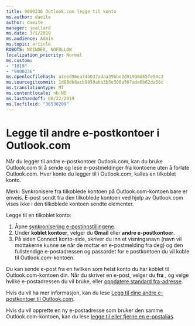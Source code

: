 ```yaml
---
title: 9000236 Outlook.com legge til konto
ms.author: daeite
author: daeite
manager: joallard
ms.date: 3/1/2019
ms.audience: Admin
ms.topic: article
ROBOTS: NOINDEX, NOFOLLOW
localization_priority: Normal
ms.custom:
- "1819"
- "9000236"
ms.openlocfilehash: a7eed96ea74b037adaa39bbe2d91936d65fe54c3
ms.sourcegitcommit: 1d98db8acb9959aba3b5e308a567ade6b62da56c
ms.translationtype: MT
ms.contentlocale: nb-NO
ms.lasthandoff: 08/22/2019
ms.locfileid: "36538209"
---
```

# <a name="add-your-other-email-accounts-to-outlookcom"></a>Legge til andre e-postkontoer i Outlook.com

Når du legger til andre e-postkontoer Outlook.com, kan du bruke Outlook.com til å sende og lese e-postmeldinger fra kontoene uten å forlate Outlook.com. Hver konto du legger til i Outlook.com, kalles en tilkoblet konto.

Merk: Synkronisere fra tilkoblede kontoen på Outlook.com-kontoen bare er enveis. E-post sendt fra den tilkoblede kontoen ved hjelp av Outlook.com vises ikke i den tilkoblede kontoen sendte elementer.

Legge til en tilkoblet konto:

1. Åpne [synkronisering e-postinnstillingene](https://go.microsoft.com/fwlink/?linkid=875264).
2. Under **koblet kontoer**, velger du **Gmail** eller **andre e-postkontoer**.
3. På siden Connect konto-side, skriver du inn et visningsnavn (navn vil mottakerne kunne se når de mottar en e-postmelding fra deg) og den fullstendige e-postadressen og passordet for e postkontoen du vil koble til Outlook.com-kontoen.

Du kan sende e-post fra en hvilken som helst konto du har koblet til Outlook.com-kontoen din. Når du skriver en e-post, velger du **fra** , og velge hvilke e-postadressen du vil bruke, eller [oppdatere standard fra-adresse](https://go.microsoft.com/fwlink/?linkid=875264).

Hvis du vil ha mer informasjon, kan du lese [Legg til dine andre e-postkontoer til Outlook.com](https://support.office.com/article/c5224df4-5885-4e79-91ba-523aa743f0ba?wt.mc_id=Office_Outlook_com_Alchemy).

Hvis du vil opprette en ny e-postadresse som bruker den samme Outlook.com-kontoen, kan du lese [legge til eller fjerne en e-postalias](https://support.office.com/article/459b1989-356d-40fa-a689-8f285b13f1f2?wt.mc_id=Office_Outlook_com_Alchemy).
